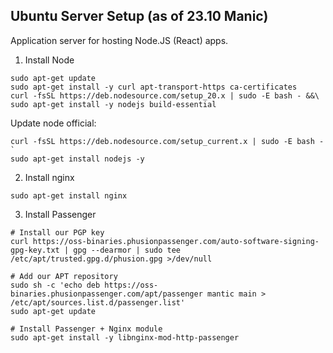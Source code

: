 ## Ubuntu Server Setup  (as of 23.10 Manic)
Application server for hosting Node.JS (React) apps.
1) Install Node

````
sudo apt-get update
sudo apt-get install -y curl apt-transport-https ca-certificates
curl -fsSL https://deb.nodesource.com/setup_20.x | sudo -E bash - &&\
sudo apt-get install -y nodejs build-essential
````
Update node official: 
````
curl -fsSL https://deb.nodesource.com/setup_current.x | sudo -E bash -`
sudo apt-get install nodejs -y
````

2) Install nginx
````
sudo apt-get install nginx
````

3) Install Passenger
 
````
# Install our PGP key 
curl https://oss-binaries.phusionpassenger.com/auto-software-signing-gpg-key.txt | gpg --dearmor | sudo tee /etc/apt/trusted.gpg.d/phusion.gpg >/dev/null

# Add our APT repository
sudo sh -c 'echo deb https://oss-binaries.phusionpassenger.com/apt/passenger mantic main > /etc/apt/sources.list.d/passenger.list'
sudo apt-get update

# Install Passenger + Nginx module
sudo apt-get install -y libnginx-mod-http-passenger
````
